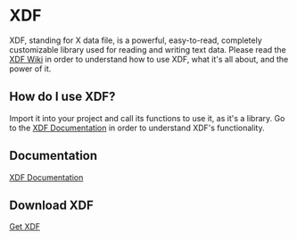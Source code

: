 # XDF
XDF, standing for X data file, is a powerful, easy-to-read, completely customizable library used for reading and writing text data. Please read the 
[XDF Wiki](https://github.com/kthewhispers/XDF/wiki) in order to understand how to use XDF, what it's all about, and the power of it.

## How do I use XDF?
Import it into your project and call its functions to use it, as it's a library. Go to the [XDF Documentation](https://github.com/kthewhispers/XDF/wiki/XDF---Documentation) in order to understand XDF's functionality.

## Documentation
[XDF Documentation](https://github.com/kthewhispers/XDF/wiki/XDF---Documentation)

## Download XDF
[Get XDF](https://github.com/kthewhispers/XDF/archive/master.zip)

